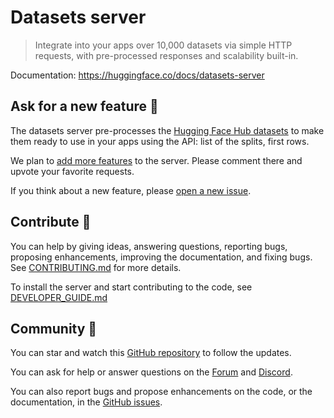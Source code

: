 # Datasets server

> Integrate into your apps over 10,000 datasets via simple HTTP requests, with pre-processed responses and scalability built-in.

Documentation: https://huggingface.co/docs/datasets-server

## Ask for a new feature 🎁

The datasets server pre-processes the [Hugging Face Hub datasets](https://huggingface.co/datasets) to make them ready to use in your apps using the API: list of the splits, first rows.

We plan to [add more features](https://github.com/huggingface/datasets-server/issues?q=is%3Aissue+is%3Aopen+label%3A%22feature+request%22) to the server. Please comment there and upvote your favorite requests.

If you think about a new feature, please [open a new issue](https://github.com/huggingface/datasets-server/issues/new).

## Contribute 🤝

You can help by giving ideas, answering questions, reporting bugs, proposing enhancements, improving the documentation, and fixing bugs. See [CONTRIBUTING.md](./CONTRIBUTING.md) for more details.

To install the server and start contributing to the code, see [DEVELOPER_GUIDE.md](./DEVELOPER_GUIDE.md)

## Community 🤗

You can star and watch this [GitHub repository](https://github.com/huggingface/datasets-server) to follow the updates.

You can ask for help or answer questions on the [Forum](https://discuss.huggingface.co/c/datasets/10) and [Discord](https://discord.com/channels/879548962464493619/1019883044724822016).

You can also report bugs and propose enhancements on the code, or the documentation, in the [GitHub issues](https://github.com/huggingface/datasets-server/issues).
